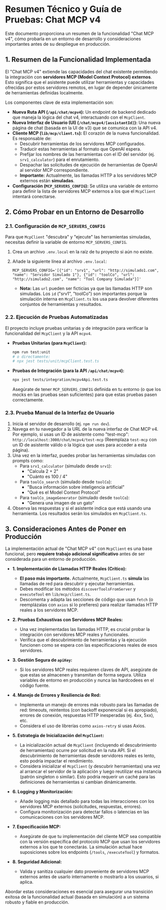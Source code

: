 # Resumen Técnico y Guía de Pruebas: Chat MCP v4

Este documento proporciona un resumen de la funcionalidad "Chat MCP v4", cómo probarla en un entorno de desarrollo y consideraciones importantes antes de su despliegue en producción.

## 1. Resumen de la Funcionalidad Implementada

El "Chat MCP v4" extiende las capacidades del chat existente permitiendo la integración con **servidores MCP (Model Context Protocol) externos**. Esto significa que el asistente puede utilizar herramientas y capacidades ofrecidas por estos servidores remotos, en lugar de depender únicamente de herramientas definidas localmente.

Los componentes clave de esta implementación son:

*   **Nueva Ruta API (`/api/chat/mcpv4`):** Un endpoint de backend dedicado que maneja la lógica del chat v4, interactuando con el `McpClient`.
*   **Nueva Interfaz de Usuario (UI) (`/chat/mcpv4/[assistantId]`):** Una nueva página de chat (basada en la UI de v3) que se comunica con la API v4.
*   **Cliente MCP (`lib/mcp/client.ts`):** El corazón de la nueva funcionalidad. Es responsable de:
    *   Descubrir herramientas de los servidores MCP configurados.
    *   Traducir estas herramientas al formato que OpenAI espera.
    *   Prefijar los nombres de las herramientas con el ID del servidor (ej. `srv1_calculator`) para el enrutamiento.
    *   Despachar las solicitudes de ejecución de herramientas de OpenAI al servidor MCP correspondiente.
    *   **Importante:** Actualmente, las llamadas HTTP a los servidores MCP externos están **simuladas**.
*   **Configuración (`MCP_SERVERS_CONFIG`):** Se utiliza una variable de entorno para definir la lista de servidores MCP externos a los que el `McpClient` intentará conectarse.

## 2. Cómo Probar en un Entorno de Desarrollo

### 2.1. Configuración de `MCP_SERVERS_CONFIG`

Para que `McpClient` "descubra" y "ejecute" las herramientas simuladas, necesitas definir la variable de entorno `MCP_SERVERS_CONFIG`.

1.  Crea un archivo `.env.local` en la raíz de tu proyecto si aún no existe.
2.  Añade la siguiente línea al archivo `.env.local`:

    ```env
    MCP_SERVERS_CONFIG='[{"id": "srv1", "url": "http://simulado1.com", "name": "Servidor Simulado 1"}, {"id": "toolCo", "url": "http://simulado2.com", "name": "Tool Company Simulada"}]'
    ```
    *   **Nota:** Las `url` pueden ser ficticias ya que las llamadas HTTP son simuladas. Los `id` ("srv1", "toolCo") son importantes porque la simulación interna en `McpClient.ts` los usa para devolver diferentes conjuntos de herramientas y resultados.

### 2.2. Ejecución de Pruebas Automatizadas

El proyecto incluye pruebas unitarias y de integración para verificar la funcionalidad del `McpClient` y la API `mcpv4`.

*   **Pruebas Unitarias (para `McpClient`):**
    ```bash
    npm run test:unit
    # o directamente:
    # npx jest tests/unit/mcpClient.test.ts
    ```
*   **Pruebas de Integración (para la API `/api/chat/mcpv4`):**
    ```bash
    npx jest tests/integration/mcpv4Api.test.ts
    ```
    Asegúrate de tener `MCP_SERVERS_CONFIG` definida en tu entorno (o que los mocks en las pruebas sean suficientes) para que estas pruebas pasen correctamente.

### 2.3. Prueba Manual de la Interfaz de Usuario

1.  Inicia el servidor de desarrollo (ej. `npm run dev`).
2.  Navega en tu navegador a la URL de la nueva interfaz de Chat MCP v4. Por ejemplo, si usas un ID de asistente como "test-mcp":
    `http://localhost:3000/chat/mcpv4/test-mcp`
    (Reemplaza `test-mcp` con un ID de asistente válido o la lógica que uses para acceder a esta página).
3.  Una vez en la interfaz, puedes probar las herramientas simuladas con prompts como:
    *   Para `srv1_calculator` (simulado desde `srv1`):
        *   "Calcula 2 + 2"
        *   "Cuánto es 100 / 4"
    *   Para `toolCo_search` (simulado desde `toolCo`):
        *   "Busca información sobre inteligencia artificial"
        *   "Qué es el Model Context Protocol"
    *   Para `toolCo_imageGenerator` (simulado desde `toolCo`):
        *   "Genera una imagen de un gato"
4.  Observa las respuestas y si el asistente indica que está usando una herramienta. Los resultados serán los simulados en `McpClient.ts`.

## 3. Consideraciones Antes de Poner en Producción

La implementación actual de "Chat MCP v4" con `McpClient` es una base funcional, pero **requiere trabajo adicional significativo** antes de ser considerada para un entorno de producción.

*   **1. Implementación de Llamadas HTTP Reales (Crítico):**
    *   **El paso más importante.** Actualmente, `McpClient.ts` **simula** las llamadas de red para descubrir y ejecutar herramientas.
    *   Debes modificar los métodos `discoverToolsFromServer` y `executeTool` en `lib/mcp/client.ts`.
    *   Descomenta y adapta las secciones de código que usan `fetch` (o reemplázalas con `axios` si lo prefieres) para realizar llamadas HTTP reales a los servidores MCP.

*   **2. Pruebas Exhaustivas con Servidores MCP Reales:**
    *   Una vez implementadas las llamadas HTTP, es crucial probar la integración con servidores MCP reales y funcionales.
    *   Verifica que el descubrimiento de herramientas y la ejecución funcionen como se espera con las especificaciones reales de esos servidores.

*   **3. Gestión Segura de `apiKey`:**
    *   Si los servidores MCP reales requieren claves de API, asegúrate de que estas se almacenen y transmitan de forma segura. Utiliza variables de entorno en producción y nunca las hardcodees en el código fuente.

*   **4. Manejo de Errores y Resiliencia de Red:**
    *   Implementa un manejo de errores más robusto para las llamadas de red: timeouts, reintentos (con backoff exponencial si es apropiado), errores de conexión, respuestas HTTP inesperadas (ej. 4xx, 5xx), etc.
    *   Considera el uso de librerías como `axios-retry` si usas Axios.

*   **5. Estrategia de Inicialización del `McpClient`:**
    *   La inicialización actual de `McpClient` (incluyendo el descubrimiento de herramientas) ocurre por solicitud en la ruta API. Si el descubrimiento de herramientas desde servidores reales es lento, esto podría impactar el rendimiento.
    *   Considera inicializar el `McpClient` (y descubrir herramientas) una vez al arrancar el servidor de la aplicación y luego reutilizar esa instancia (patrón singleton o similar). Esto podría requerir un caché para las definiciones de herramientas si cambian dinámicamente.

*   **6. Logging y Monitorización:**
    *   Añade logging más detallado para todas las interacciones con los servidores MCP externos (solicitudes, respuestas, errores).
    *   Configura monitorización para detectar fallos o latencias en las comunicaciones con los servidores MCP.

*   **7. Especificación MCP:**
    *   Asegúrate de que tu implementación del cliente MCP sea compatible con la versión específica del protocolo MCP que usan los servidores externos a los que te conectarás. La simulación actual hace suposiciones sobre los endpoints (`/tools`, `/executeTool`) y formatos.

*   **8. Seguridad Adicional:**
    *   Valida y sanitiza cualquier dato proveniente de servidores MCP externos antes de usarlo internamente o mostrarlo a los usuarios, si aplica.

Abordar estas consideraciones es esencial para asegurar una transición exitosa de la funcionalidad actual (basada en simulación) a un sistema robusto y fiable en producción.
